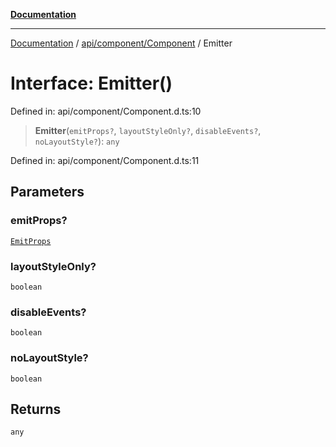 [**Documentation**](../../../../index.md)

***

[Documentation](../../../../index.md) / [api/component/Component](../index.md) / Emitter

# Interface: Emitter()

Defined in: api/component/Component.d.ts:10

> **Emitter**(`emitProps?`, `layoutStyleOnly?`, `disableEvents?`, `noLayoutStyle?`): `any`

Defined in: api/component/Component.d.ts:11

## Parameters

### emitProps?

[`EmitProps`](EmitProps.md)

### layoutStyleOnly?

`boolean`

### disableEvents?

`boolean`

### noLayoutStyle?

`boolean`

## Returns

`any`
